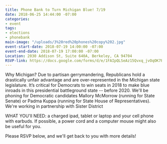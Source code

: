 ```yaml
---
title: Phone Bank to Turn Michigan Blue! 7/19
date: 2018-06-25 14:44:00 -07:00
categories:
- event
tags:
- elections
- phonebank
main-image: "/uploads/3%20red%20phones%20copy%202.jpg"
event-start-date: 2018-07-19 14:00:00 -07:00
event-end-date: 2018-07-19 17:00:00 -07:00
Location: 2030 Addison St, Suite 640A, Berkeley, CA 94704
RSVP-link: https://docs.google.com/forms/d/e/1FAIpQLSeAz15Qvxq_jvOqOK7PqqQlg6r3EcOouuQA78gRnSr3tHRaEw/viewform
---
```


Why Michigan? Due to partisan gerrymandering, Republicans hold a drastically unfair advantage and are over-represented in the Michigan state legislature. It’s critical for Democrats to win seats in 2018 to make blue inroads in this presidential battleground state -- before 2020.  We'll be phoning for Democratic candidates Mallory McMorrow (running for State Senate) or Padma Kuppa (running for State House of Representatives).  We're working in partnership with Sister District

WHAT YOU'll NEED: a charged ipad, tablet or laptop and your cell phone with earbuds.  If possible, a power cord and a computer mouse might also be useful for you.

Please RSVP below, and we'll get back to you with more details!